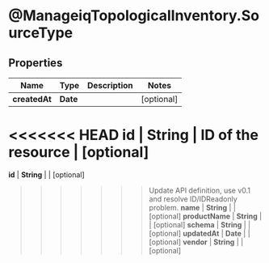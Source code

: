 # @ManageiqTopologicalInventory.SourceType

## Properties
Name | Type | Description | Notes
------------ | ------------- | ------------- | -------------
**createdAt** | **Date** |  | [optional] 
<<<<<<< HEAD
**id** | **String** | ID of the resource | [optional] 
=======
**id** | **String** |  | [optional] 
>>>>>>> Update API definition, use v0.1 and resolve ID/IDReadonly problem.
**name** | **String** |  | [optional] 
**productName** | **String** |  | [optional] 
**schema** | **String** |  | [optional] 
**updatedAt** | **Date** |  | [optional] 
**vendor** | **String** |  | [optional] 


